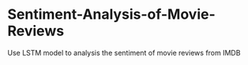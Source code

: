 # Sentiment-Analysis-of-Movie-Reviews
Use LSTM model to analysis the sentiment of movie reviews from IMDB
